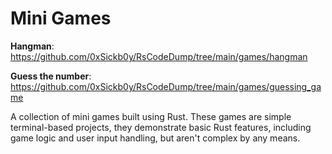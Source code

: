 # Mini Games

__Hangman__: https://github.com/0xSickb0y/RsCodeDump/tree/main/games/hangman

__Guess the number__: https://github.com/0xSickb0y/RsCodeDump/tree/main/games/guessing_game


A collection of mini games built using Rust. These games are simple terminal-based projects, they demonstrate basic Rust features, including game logic and user input handling, but aren't complex by any means.
